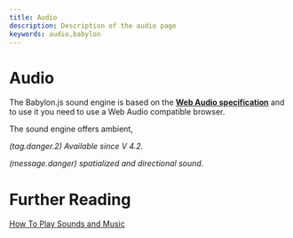 ```yaml
---
title: Audio
description: Description of the audio page
keywords: audio,babylon
---
```


# Audio

The Babylon.js sound engine is based on the [**Web Audio specification**](http://webaudio.github.io/web-audio-api/) and to use it you need to use a Web Audio compatible browser. 

The sound engine offers ambient, 

_(tag.danger.2) Available since V 4.2._

_(message.danger) spatialized and directional sound._

# Further Reading

[How To Play Sounds and Music](/How_To/Playing_sounds_and_music)


